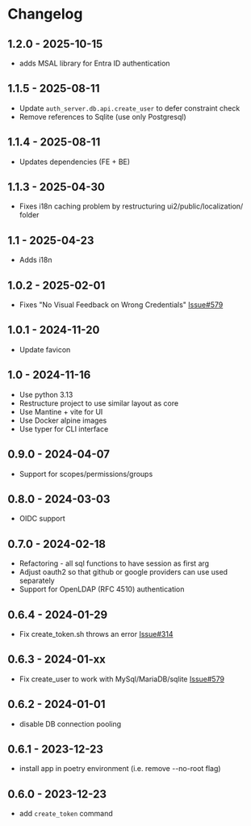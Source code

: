 # Changelog

## 1.2.0 - 2025-10-15

- adds MSAL library for Entra ID authentication

## 1.1.5 - 2025-08-11

- Update `auth_server.db.api.create_user` to defer constraint check
- Remove references to Sqlite (use only Postgresql)

## 1.1.4 - 2025-08-11

- Updates dependencies (FE + BE)

## 1.1.3 - 2025-04-30

- Fixes i18n caching problem by restructuring ui2/public/localization/ folder

## 1.1 - 2025-04-23

- Adds i18n

## 1.0.2 - 2025-02-01

- Fixes "No Visual Feedback on Wrong Credentials" [Issue#579](https://github.com/papermerge/papermerge-core/issues/579)

## 1.0.1 - 2024-11-20

- Update favicon

## 1.0 - 2024-11-16

- Use python 3.13
- Restructure project to use similar layout as core
- Use Mantine + vite for UI
- Use Docker alpine images
- Use typer for CLI interface

## 0.9.0 - 2024-04-07

- Support for scopes/permissions/groups

## 0.8.0 - 2024-03-03

- OIDC support

## 0.7.0 - 2024-02-18

- Refactoring - all sql functions to have session as first arg
- Adjust oauth2 so that github or google providers can use used separately
- Support for OpenLDAP (RFC 4510) authentication

## 0.6.4 - 2024-01-29

- Fix create_token.sh throws an error [Issue#314](https://github.com/papermerge/papermerge-core/issues/314)

## 0.6.3 - 2024-01-xx

- Fix create_user to work with MySql/MariaDB/sqlite [Issue#579](https://github.com/ciur/papermerge/issues/579)

## 0.6.2 - 2024-01-01

- disable DB connection pooling

## 0.6.1 - 2023-12-23

- install app in poetry environment (i.e. remove --no-root flag)

## 0.6.0 - 2023-12-23

- add `create_token` command
